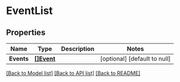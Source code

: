# EventList

## Properties
Name | Type | Description | Notes
------------ | ------------- | ------------- | -------------
**Events** | [**[]Event**](Event.md) |  | [optional] [default to null]

[[Back to Model list]](../README.md#documentation-for-models) [[Back to API list]](../README.md#documentation-for-api-endpoints) [[Back to README]](../README.md)


